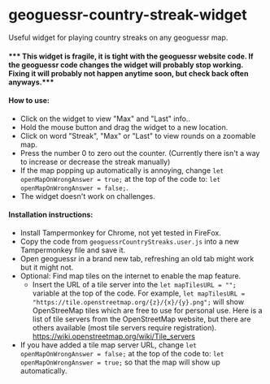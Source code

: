 # geoguessr-country-streak-widget
Useful widget for playing country streaks on any geoguessr map.

#### *** This widget is fragile, it is tight with the geoguessr website code. If the geoguessr code changes the widget will probably stop working. Fixing it will probably not happen anytime soon, but check back often anyways.***

#### How to use:
  - Click on the widget to view "Max" and "Last" info..
  - Hold the mouse button and drag the widget to a new location.
  - Click on word "Streak", "Max" or "Last" to view rounds on a zoomable map.
  - Press the number 0 to zero out the counter. (Currently there isn't
    a way to increase or decrease the streak manually)
  - If the map popping up automatically is annoying, change `let openMapOnWrongAnswer = true;`
    at the top of the code to: `let openMapOnWrongAnswer = false;`.
  - The widget doesn't work on challenges.

#### Installation instructions:
  - Install Tampermonkey for Chrome, not yet tested in FireFox.
  - Copy the code from `geoguessrCountryStreaks.user.js` into a new Tampermonkey file and save it.
  - Open geoguessr in a brand new tab, refreshing an old tab might work but it might not.
  - Optional: Find map tiles on the internet to enable the map feature.
    - Insert the URL of a tile server into the `let mapTilesURL = "";` variable at the top of the code.
      For example, `let mapTilesURL = "https://tile.openstreetmap.org/{z}/{x}/{y}.png";` will show
      OpenStreeMap tiles which are free to use for personal use. Here is a list of tile servers from
      the OpenStreetMap website, but there are others available (most tile servers require registration).
      https://wiki.openstreetmap.org/wiki/Tile_servers 
   - If you have added a tile map server URL, change `let openMapOnWrongAnswer = false;` at the top 
     of the code to: `let openMapOnWrongAnswer = true;`  so that the map will show up automatically.
